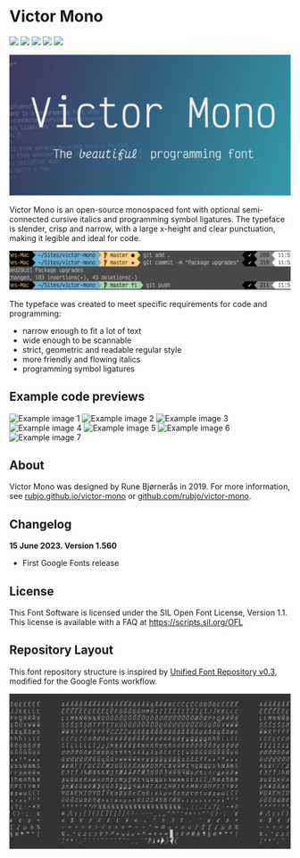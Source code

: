 # Victor Mono

[![][Fontbakery]](https://rubjo.github.io/victor-mono-font/fontbakery/fontbakery-report.html)
[![][Universal]](https://rubjo.github.io/victor-mono-font/fontbakery/fontbakery-report.html)
[![][GF Profile]](https://rubjo.github.io/victor-mono-font/fontbakery/fontbakery-report.html)
[![][Outline Correctness]](https://rubjo.github.io/victor-mono-font/fontbakery/fontbakery-report.html)
[![][Shaping]](https://rubjo.github.io/victor-mono-font/fontbakery/fontbakery-report.html)

[Fontbakery]: https://img.shields.io/endpoint?url=https%3A%2F%2Fraw.githubusercontent.com%2Frubjo%2Fvictor-mono-font%2Fgh-pages%2Fbadges%2Foverall.json
[GF Profile]: https://img.shields.io/endpoint?url=https%3A%2F%2Fraw.githubusercontent.com%2Frubjo%2Fvictor-mono-font%2Fgh-pages%2Fbadges%2FGoogleFonts.json
[Outline Correctness]: https://img.shields.io/endpoint?url=https%3A%2F%2Fraw.githubusercontent.com%2Frubjo%2Fvictor-mono-font%2Fgh-pages%2Fbadges%2FOutlineCorrectnessChecks.json
[Shaping]: https://img.shields.io/endpoint?url=https%3A%2F%2Fraw.githubusercontent.com%2Frubjo%2Fvictor-mono-font%2Fgh-pages%2Fbadges%2FShapingChecks.json
[Universal]: https://img.shields.io/endpoint?url=https%3A%2F%2Fraw.githubusercontent.com%2Frubjo%2Fvictor-mono-font%2Fgh-pages%2Fbadges%2FUniversal.json

![Header](documentation/twitter.png)

<p>
    Victor Mono is an open-source monospaced font with optional semi-connected cursive italics and programming symbol ligatures. The typeface is slender, crisp and narrow, with a large x-height and clear punctuation, making it legible and ideal for code.
</p>

![Powerline terminal](documentation/powerline-cropped.png)

<p>The typeface was created to meet specific requirements for code and programming:
    <ul>
        <li>narrow enough to fit a lot of text</li>
        <li>wide enough to be scannable</li>
        <li>strict, geometric and readable regular style</li>
        <li>more friendly and flowing italics</li>
        <li>programming symbol ligatures</li>
    </ul>
</p>

## Example code previews

![Example image 1](https://user-images.githubusercontent.com/42270947/117446571-8ccbd800-af3c-11eb-8f34-bd8250e1920b.png)
![Example image 2](https://user-images.githubusercontent.com/42270947/117447058-46c34400-af3d-11eb-8c2d-007ae5d686cb.png)
![Example image 3](https://user-images.githubusercontent.com/42270947/117447070-4cb92500-af3d-11eb-9254-4ee5628170c6.png)
![Example image 4](https://user-images.githubusercontent.com/42270947/117447095-56db2380-af3d-11eb-89fe-2bcb873cd112.png)
![Example image 5](https://user-images.githubusercontent.com/42270947/117447107-5b074100-af3d-11eb-8101-69fb61e6c402.png)
![Example image 6](https://user-images.githubusercontent.com/42270947/117447119-5f335e80-af3d-11eb-9952-e745a7ddafac.png)
![Example image 7](https://user-images.githubusercontent.com/42270947/117447143-6490a900-af3d-11eb-87a5-6d1fe2e7a9ca.png)

## About

Victor Mono was designed by Rune Bjørnerås in 2019. For more information, see <a href="https://rubjo.github.io/victor-mono" target="_blank">rubjo.github.io/victor-mono</a> or <a href="https://github.com/rubjo/victor-mono" target="_blank">github.com/rubjo/victor-mono</a>.

## Changelog

**15 June 2023. Version 1.560**
- First Google Fonts release

## License

This Font Software is licensed under the SIL Open Font License, Version 1.1.
This license is available with a FAQ at
https://scripts.sil.org/OFL

## Repository Layout

This font repository structure is inspired by [Unified Font Repository v0.3](https://github.com/unified-font-repository/Unified-Font-Repository), modified for the Google Fonts workflow.

![Glyphs](documentation/specimens-cropped.png)